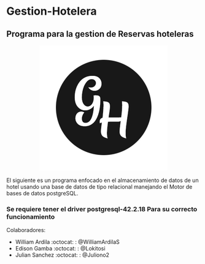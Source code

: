 # Gestion-Hotelera


## Programa para la gestion de Reservas hoteleras

<p align="center">
<img src="/Hotel/Images/Logo.png" alt="SS1"/>
</p>

El siguiente es un programa enfocado en el almacenamiento de datos de un hotel usando  una base de datos de tipo relacional manejando el Motor de bases de datos postgreSQL.

### Se requiere tener el driver postgresql-42.2.18 Para su correcto funcionamiento

Colaboradores:

* William Ardila :octocat: : @WilliamArdilaS
* Edison Gamba :octocat: : @Lokitosi
* Julian Sanchez :octocat: : @Juliono2
